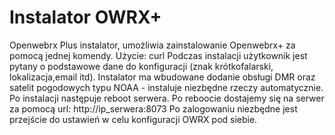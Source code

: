 # Instalator OWRX+
Openwebrx Plus instalator, umożliwia zainstalowanie Openwebrx+ za pomocą jednej komendy.
Użycie: 
curl 
Podczas instalacji użytkownik jest pytany o podstawowe dane do konfiguracji (znak krótkofalarski, lokalizacja,email itd).
Instalator ma wbudowane dodanie obsługi DMR oraz satelit pogodowych typu NOAA - instaluje niezbędne rzeczy automatycznie.
Po instalacji następuje reboot serwera.
Po reboocie dostajemy się na serwer za pomocą url: http://ip_serwera:8073
Po zalogowaniu niezbędne jest przejście do ustawień w celu konfiguracji OWRX pod siebie.
